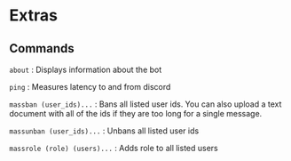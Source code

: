 # Extras
## Commands
`about`
:   Displays information about the bot

`ping`
:   Measures latency to and from discord

`massban (user_ids)...`
:   Bans all listed user ids. You can also upload a text document with all of the ids if they are too long for a single message.

`massunban (user_ids)...`
:   Unbans all listed user ids

`massrole (role) (users)...`
:   Adds role to all listed users